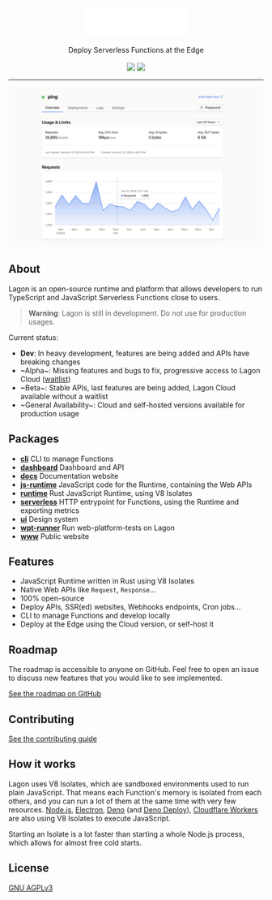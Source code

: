<p align="center">
  <picture>
    <source media="(prefers-color-scheme: dark)" srcset="./assets/logo-white.png">
    <source media="(prefers-color-scheme: light)" srcset="./assets/logo-black.png">
    <img alt="Lagon logo" height="60px" src="./assets/logo-white.png">
  </picture>
  <p align="center">
    Deploy Serverless Functions at the Edge
    <br />
    <br />
    <a align="center" href="https://discord.lagon.dev" alt="Discord"><img src="https://img.shields.io/discord/996005154753093713" /></a>
    <a href="https://github.com/lagonapp/lagon/actions/workflows/wpt.yml" alt="web-platform-tests"><img src="https://wpt.lagon.dev" /></a>
  </p>
</p>

<hr />

![Dashboard](./assets/dashboard.png)

## About

Lagon is an open-source runtime and platform that allows developers to run TypeScript and JavaScript Serverless Functions close to users.

> **Warning**: Lagon is still in development. Do not use for production usages.

Current status:

- **Dev**: In heavy development, features are being added and APIs have breaking changes
- ~Alpha~: Missing features and bugs to fix, progressive access to Lagon Cloud ([waitlist](https://tally.so/r/n9q1Rp))
- ~Beta~: Stable APIs, last features are being added, Lagon Cloud available without a waitlist
- ~General Availability~: Cloud and self-hosted versions available for production usage

## Packages

- **[cli](./crates/cli)** CLI to manage Functions
- **[dashboard](./packages/dashboard)** Dashboard and API
- **[docs](./packages/docs)** Documentation website
- **[js-runtime](./packages/js-runtime)** JavaScript code for the Runtime, containing the Web APIs
- **[runtime](./crates/runtime)** Rust JavaScript Runtime, using V8 Isolates
- **[serverless](./crates/serverless)** HTTP entrypoint for Functions, using the Runtime and exporting metrics
- **[ui](./packages/ui)** Design system
- **[wpt-runner](./crates/wpt-runner)** Run web-platform-tests on Lagon
- **[www](./www)** Public website

## Features

- JavaScript Runtime written in Rust using V8 Isolates
- Native Web APIs like `Request`, `Response`...
- 100% open-source
- Deploy APIs, SSR(ed) websites, Webhooks endpoints, Cron jobs...
- CLI to manage Functions and develop locally
- Deploy at the Edge using the Cloud version, or self-host it

## Roadmap

The roadmap is accessible to anyone on GitHub. Feel free to open an issue to discuss new features that you would like to see implemented.

[See the roadmap on GitHub](https://github.com/orgs/lagonapp/projects/1)

## Contributing

[See the contributing guide](https://docs.lagon.app/contributing)

## How it works

Lagon uses V8 Isolates, which are sandboxed environments used to run plain JavaScript. That means each Function's memory is isolated from each others, and you can run a lot of them at the same time with very few resources. [Node.js](https://nodejs.org/), [Electron](https://www.electronjs.org/), [Deno](https://deno.land/) (and [Deno Deploy](https://deno.com/deploy)), [Cloudflare Workers](https://workers.cloudflare.com/) are also using V8 Isolates to execute JavaScript.

Starting an Isolate is a lot faster than starting a whole Node.js process, which allows for almost free cold starts.

## License

[GNU AGPLv3](./LICENSE)
